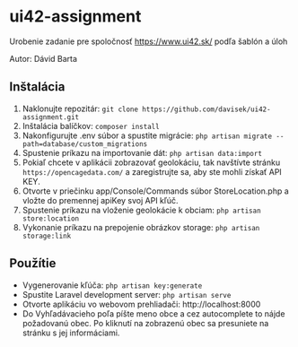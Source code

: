 # ui42-assignment
Urobenie zadanie pre spoločnosť https://www.ui42.sk/ podľa šablón a úloh

Autor: Dávid Barta

## Inštalácia
1. Naklonujte repozitár: `git clone https://github.com/davisek/ui42-assignment.git`
2. Inštalácia balíčkov: `composer install`
3. Nakonfigurujte .env súbor a spustite migrácie: `php artisan migrate --path=database/custom_migrations`
4. Spustenie príkazu na importovanie dát: `php artisan data:import`
5. Pokiaľ chcete v aplikácii zobrazovať geolokáciu, tak navštívte stránku `https://opencagedata.com/` a zaregistrujte sa, aby ste mohli získať API KEY.
6. Otvorte v priečinku app/Console/Commands súbor StoreLocation.php a vložte do premennej apiKey svoj API kľúč.
7. Spustenie príkazu na vloženie geolokácie k obciam: `php artisan store:location`
5. Vykonanie príkazu na prepojenie obrázkov storage: `php artisan storage:link`

## Použítie
- Vygenerovanie kľúča: `php artisan key:generate`
- Spustite Laravel development server: `php artisan serve`
- Otvorte aplikáciu vo webovom prehliadači: http://localhost:8000
- Do Vyhľadávacieho poľa píšte meno obce a cez autocomplete to nájde požadovanú obec. Po kliknutí na zobrazenú obec sa presuniete na stránku s jej informáciami.

